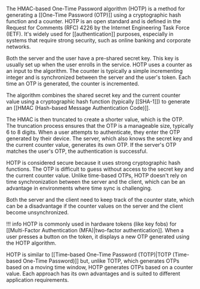 The HMAC-based One-Time Password algorithm (HOTP) is a method for generating a [[One-Time Password (OTP)]] using a cryptographic hash function and a counter. HOTP is an open standard and is defined in the Request for Comments (RFC) 4226 by the Internet Engineering Task Force (IETF). It's widely used for [[authentication]] purposes, especially in systems that require strong security, such as online banking and corporate networks.

Both the server and the user have a pre-shared secret key. This key is usually set up when the user enrolls in the service. HOTP uses a counter as an input to the algorithm. The counter is typically a simple incrementing integer and is synchronized between the server and the user's token. Each time an OTP is generated, the counter is incremented.

The algorithm combines the shared secret key and the current counter value using a cryptographic hash function (typically [[SHA-1]]) to generate an [[HMAC (Hash-based Message Authentication Code)]].

The HMAC is then truncated to create a shorter value, which is the OTP. The truncation process ensures that the OTP is a manageable size, typically 6 to 8 digits. When a user attempts to authenticate, they enter the OTP generated by their device. The server, which also knows the secret key and the current counter value, generates its own OTP. If the server's OTP matches the user's OTP, the authentication is successful.

HOTP is considered secure because it uses strong cryptographic hash functions. The OTP is difficult to guess without access to the secret key and the current counter value. Unlike time-based OTPs, HOTP doesn't rely on time synchronization between the server and the client, which can be an advantage in environments where time sync is challenging.

Both the server and the client need to keep track of the counter state, which can be a disadvantage if the counter values on the server and the client become unsynchronized.

!!! info
    HOTP is commonly used in hardware tokens (like key fobs) for [[Multi-Factor Authentication (MFA)|two-factor authentication]]. When a user presses a button on the token, it displays a new OTP generated using the HOTP algorithm.

HOTP is similar to [[Time-based One-Time Password (TOTP)|TOTP (Time-based One-Time Password)]] but, unlike TOTP, which generates OTPs based on a moving time window, HOTP generates OTPs based on a counter value. Each approach has its own advantages and is suited to different application requirements.
